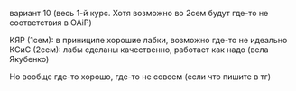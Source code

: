 вариант 10 (весь 1-й курс. Хотя возможно во 2сем будут где-то не соответствия в OAiP)

КЯР (1сем): в приниципе хорошие лабки, возможно где-то не идеально
КСиС (2сем): лабы сделаны качественно, работает как надо (вела Якубенко)

Но вообще где-то хорошо, где-то не совсем (если что пишите в тг)
